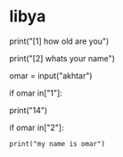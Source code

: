 # libya
print("[1] how old are you")  

print("[2] whats your name") 

omar = input("akhtar")

if omar in["1"]:

  print("14")

  if omar in["2"]:

    print("my name is omar")
